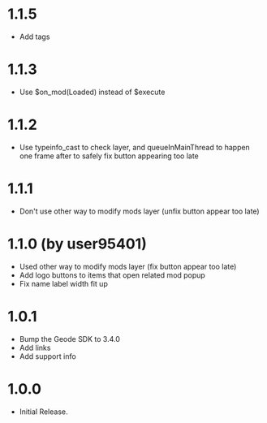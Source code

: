 # 1.1.5
- Add tags

# 1.1.3
- Use $on_mod(Loaded) instead of $execute

# 1.1.2 
- Use typeinfo_cast to check layer, and queueInMainThread to happen one frame after to safely fix button appearing too late

# 1.1.1 
- Don't use other way to modify mods layer (unfix button appear too late)

# 1.1.0 (by user95401)
- Used other way to modify mods layer (fix button appear too late)
- Add logo buttons to items that open related mod popup
- Fix name label width fit up

# 1.0.1
- Bump the Geode SDK to 3.4.0
- Add links
- Add support info

# 1.0.0
- Initial Release.
